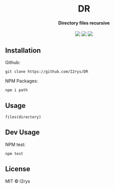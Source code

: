 <h1 align="center">DR</h1>
<h4 align="center">Directory files recursive</h4>
<p align="center">
	<a href="https://github.com/I2rys/DR/blob/main/LICENSE"><img src="https://img.shields.io/github/license/I2rys/DR?style=flat-square"></img></a>
	<a href="https://github.com/I2rys/DR/issues"><img src="https://img.shields.io/github/issues/I2rys/DR.svg"></img></a>
	<a href="https://nodejs.org/"><img src="https://img.shields.io/badge/-Nodejs-green?style=flat-square&logo=Node.js"></img></a>
</p>


## Installation
Github:

    git clone https://github.com/I2rys/DR

NPM Packages:
```
npm i path
```

## Usage
```
files(directory)
```

## Dev Usage
NPM test:
```
npm test
```

## License
MIT © I2rys